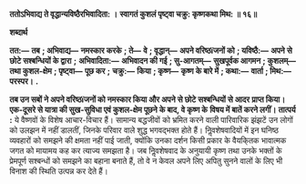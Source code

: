 **ततोऽभिवाद्य ते वृद्धान्यविष्ठैरभिवादिता: ।** **स्वागतं कुशलं पृष्ट्वा चक्रु: कृष्णकथा मिथ: ॥ १६॥** 

**शब्दार्थ** 

**तत:—** **तब** **; अभिवाद्य—** **नमस्कार करके** **; ते—** **वे** **; वृद्धान्—** **अपने वरिष्ठïजनों को** **; यविष्ठै:—** **अपने से छोटे सश्बन्धियों के द्वारा** **;** **अभिवादिता:—** **अभिवादन की गई** **; सु-आगतम्—** **सुखपूर्वक आगमन** **; कुशलम्—** **तथा कुशल-क्षेम** **; पृष्ट्वा—** **पूछ कर** **;** **चक्रु:—** **किया** **; कृष्ण—** **कृष्ण के बारे में** **; कथा:—** **वार्ता** **; मिथ:—** **परस्पर।** **.** 

**तब उन सबों ने अपने वरिष्ठïजनों को नमस्कार किया और अपने से छोटे सश्बन्धियों से आदर** **प्राप्त किया। एक-दूसरे से यात्रा की सुख-सुविधा एवं कुशल-क्षेम पूछने के बाद, वे कृष्ण के** **विषय में बातें करने लगीं।** **तात्पर्य :** ये वैष्णवों के विशेष आचार-विचार हैं। सामान्य बद्धजीवों को भ्रमित करने वाली पारिवारिक झंझटें उन लोगों को उलझन में नहीं डालतीं, जिनके परिवार वाले शुद्ध भगवद्भक्त होते हैं। निॢवशेषवादियों में इन घनिष्ठ व्यवहारों को समझने की क्षमता नहीं पाई जाती, क्योंकि उनका दर्शन किसी प्रकार के वैयकि्तक भावात्मक जगत को मायामय कह कर त्याज्य समझता है। जब निॢवशेषवाद के अनुयायी कृष्ण तथा उनके भक्तों के प्रेमपूर्ण सश्बन्धों को समझने का बहाना बनाते हैं, तो वे न केवल अपने लिए अपितु सुनने वालों के लिए भी विनाश की स्थिति उत्पन्न कर देते हैं।  